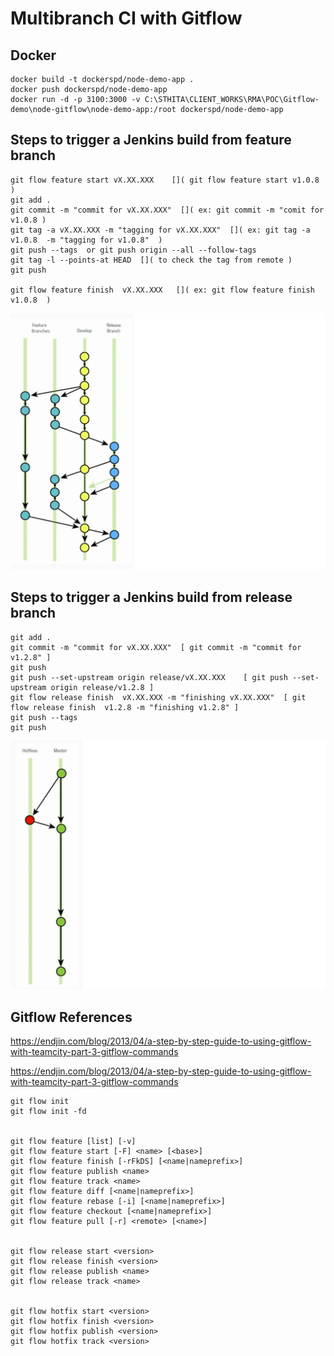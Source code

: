 # Multibranch CI with Gitflow



## Docker
```
docker build -t dockerspd/node-demo-app .  
docker push dockerspd/node-demo-app  
docker run -d -p 3100:3000 -v C:\STHITA\CLIENT_WORKS\RMA\POC\Gitflow-demo\node-gitflow\node-demo-app:/root dockerspd/node-demo-app  

```
## Steps to trigger a Jenkins build from feature branch
```
git flow feature start vX.XX.XXX    []( git flow feature start v1.0.8 )  
git add .  
git commit -m "commit for vX.XX.XXX"  []( ex: git commit -m "comit for v1.0.8 )  
git tag -a vX.XX.XXX -m "tagging for vX.XX.XXX"  []( ex: git tag -a v1.0.8  -m "tagging for v1.0.8"  )  
git push --tags  or git push origin --all --follow-tags
git tag -l --points-at HEAD  []( to check the tag from remote ) 
git push   

git flow feature finish  vX.XX.XXX   []( ex: git flow feature finish  v1.0.8  )   

```
![Feature Branch Image](images/feature-branch.png?raw=true "Feature Branch")

## Steps to trigger a Jenkins build from release branch  
```
git add .  
git commit -m "commit for vX.XX.XXX"  [ git commit -m "commit for v1.2.8" ]   
git push  
git push --set-upstream origin release/vX.XX.XXX    [ git push --set-upstream origin release/v1.2.8 ]   
git flow release finish  vX.XX.XXX -m "finishing vX.XX.XXX"  [ git flow release finish  v1.2.8 -m "finishing v1.2.8" ]  
git push --tags  
git push  

```

![Hotfix Branch Image](images/hotfix-branch.png?raw=true "Hotfix Branch")  


## Gitflow References  

https://endjin.com/blog/2013/04/a-step-by-step-guide-to-using-gitflow-with-teamcity-part-3-gitflow-commands  

https://endjin.com/blog/2013/04/a-step-by-step-guide-to-using-gitflow-with-teamcity-part-3-gitflow-commands  


```  
git flow init  
git flow init -fd  


git flow feature [list] [-v]  
git flow feature start [-F] <name> [<base>]  
git flow feature finish [-rFkDS] [<name|nameprefix>]  
git flow feature publish <name>  
git flow feature track <name>  
git flow feature diff [<name|nameprefix>]  
git flow feature rebase [-i] [<name|nameprefix>]  
git flow feature checkout [<name|nameprefix>]  
git flow feature pull [-r] <remote> [<name>]  


git flow release start <version>  
git flow release finish <version>  
git flow release publish <name>  
git flow release track <name>  


git flow hotfix start <version>  
git flow hotfix finish <version>  
git flow hotfix publish <version>  
git flow hotfix track <version>  


```
